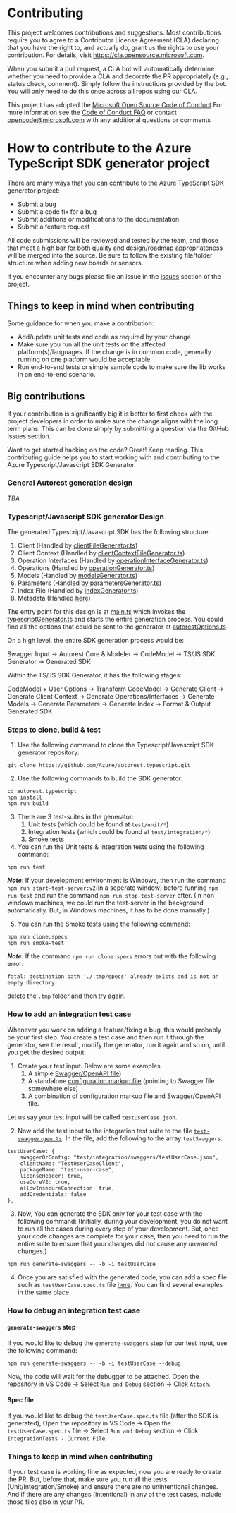 # Contributing

This project welcomes contributions and suggestions. Most contributions require you to agree to a Contributor License Agreement (CLA) declaring that you have the right to, and actually do, grant us the rights to use your contribution. For details, visit https://cla.opensource.microsoft.com.

When you submit a pull request, a CLA bot will automatically determine whether you need to provide a CLA and decorate the PR appropriately (e.g., status check, comment). Simply follow the instructions provided by the bot. You will only need to do this once across all repos using our CLA.

This project has adopted the [Microsoft Open Source Code of Conduct](https://opensource.microsoft.com/codeofconduct/).For more information see the [Code of Conduct FAQ](https://opensource.microsoft.com/codeofconduct/faq/) or contact [opencode@microsoft.com](mailto:opencode@microsoft.com) with any additional questions or comments

# How to contribute to the Azure TypeScript SDK generator project

There are many ways that you can contribute to the Azure TypeScript SDK generator project:

- Submit a bug
- Submit a code fix for a bug
- Submit additions or modifications to the documentation
- Submit a feature request

All code submissions will be reviewed and tested by the team, and those that meet a high bar for both quality and design/roadmap appropriateness will be merged into the source. Be sure to follow the existing file/folder structure when adding new boards or sensors.

If you encounter any bugs please file an issue in the [Issues](https://github.com/Azure/autorest.typescript/issues) section of the project.

## Things to keep in mind when contributing

Some guidance for when you make a contribution:

- Add/update unit tests and code as required by your change
- Make sure you run all the unit tests on the affected platform(s)/languages. If the change is in common code, generally running on one platform would be acceptable.
- Run end-to-end tests or simple sample code to make sure the lib works in an end-to-end scenario.

## Big contributions

If your contribution is significantly big it is better to first check with the project developers in order to make sure the change aligns with the long term plans. This can be done simply by submitting a question via the GitHub Issues section.

Want to get started hacking on the code? Great! Keep reading. This contributing guide helps you to start working with and contributing to the Azure Typescript/Javascript SDK Generator.

### General Autorest generation design

_TBA_

### Typescript/Javascript SDK generator Design

The generated Typescript/Javascript SDK has the following structure:

1. Client (Handled by [clientFileGenerator.ts](./src/generators/clientFileGenerator.ts))
2. Client Context (Handled by [clientContextFileGenerator.ts](./src/generators/clientContextFileGenerator.ts))
3. Operation Interfaces (Handled by [operationInterfaceGenerator.ts](./src/generators/operationInterfaceGenerator.ts))
4. Operations (Handled by [operationGenerator.ts](./src/generators/operationGenerator.ts))
5. Models (Handled by [modelsGenerator.ts](./src/generators/modelsGenerator.ts))
6. Parameters (Handled by [parametersGenerator.ts](./src/generators/parametersGenerator.ts))
7. Index File (Handled by [indexGenerator.ts](./src/generators/indexGenerator.ts))
8. Metadata (Handled [here](./src/generators/static))

The entry point for this design is at [main.ts](./src/main.ts) which invokes the [typescriptGenerator.ts](./src/typescriptGenerator.ts) and starts the entire generation process. You could find all the options that could be sent to the generator at [autorestOptions.ts](./src/utils/autorestOptions.ts)

On a high level, the entire SDK generation process would be:

Swagger Input -> Autorest Core & Modeler -> CodeModel -> TS/JS SDK Generator -> Generated SDK

Within the TS/JS SDK Generator, it has the following stages:

CodeModel + User Options -> Transform CodeModel -> Generate Client -> Generate Client Context -> Generate Operations/Interfaces -> Generate Models -> Generate Parameters -> Generate Index -> Format & Output Generated SDK

### Steps to clone, build & test

1. Use the following command to clone the Typescript/Javascript SDK generator repository:

```
git clone https://github.com/Azure/autorest.typescript.git
```

2. Use the following commands to build the SDK generator:

```
cd autorest.typescript
npm install
npm run build
```

3. There are 3 test-suites in the generator:
   1. Unit tests (which could be found at `test/unit/*`)
   2. Integration tests (which could be found at `test/integration/*`)
   3. Smoke tests
4. You can run the Unit tests & Integration tests using the following command:

```
npm run test
```

**_Note_**: If your development environment is Windows, then run the command `npm run start-test-server:v2`(in a seperate window) before running `npm run test` and run the command `npm run stop-test-server` after. (In non windows machines, we could run the test-server in the background automatically. But, in Windows machines, it has to be done manually.)

5. You can run the Smoke tests using the following command:

```
npm run clone:specs
npm run smoke-test
```

**_Note_**: If the command `npm run clone:specs` errors out with the following error:

```
fatal: destination path './.tmp/specs' already exists and is not an empty directory.
```

delete the `.tmp` folder and then try again.

### How to add an integration test case

Whenever you work on adding a feature/fixing a bug, this would probably be your first step. You create a test case and then run it through the generator, see the result, modify the generator, run it again and so on, until you get the desired output.

1. Create your test input. Below are some examples
   1. A simple [Swagger/OpenAPI file](./test/integration/swaggers/license-header.json))
   2. A standalone [configuration markup file](./test/integration/swaggers/bodyComplex.md) (pointing to Swagger file somewhere else)
   3. A combination of configuration markup file and Swagger/OpenAPI file.

Let us say your test input will be called `testUserCase.json`.

2. Now add the test input to the integration test suite to the file [`test-swagger-gen.ts`](./test/utils/test-swagger-gen.ts). In the file, add the following to the array `testSwaggers`:

```
testUserCase: {
    swaggerOrConfig: "test/integration/swaggers/testUserCase.json",
    clientName: "TestUserCaseClient",
    packageName: "test-user-case",
    licenseHeader: true,
    useCoreV2: true,
    allowInsecureConnection: true,
    addCredentials: false
},
```

3. Now, You can generate the SDK only for your test case with the following command: (Initially, during your development, you do not want to run all the cases during every step of your development. But, once your code changes are complete for your case, then you need to run the entire suite to ensure that your changes did not cause any unwanted changes.)

```
npm run generate-swaggers -- -b -i testUserCase
```

4. Once you are satisfied with the generated code, you can add a spec file such as `testUserCase.spec.ts` file [here](./test/integration). You can find several examples in the same place.

### How to debug an integration test case

#### `generate-swaggers` step

If you would like to debug the `generate-swaggers` step for our test input, use the following command:

```
npm run generate-swaggers -- -b -i testUserCase --debug
```

Now, the code will wait for the debugger to be attached. Open the repository in VS Code -> Select `Run and Debug` section -> Click `Attach`.

#### Spec file

If you would like to debug the `testUserCase.spec.ts` file (after the SDK is generated), Open the repository in VS Code -> Open the `testUserCase.spec.ts` file -> Select `Run and Debug` section -> Click `IntegrationTests - Current File`.

### Things to keep in mind when contributing

If your test case is working fine as expected, now you are ready to create the PR. But, before that, make sure you run all the tests (Unit/Integration/Smoke) and ensure there are no unintentional changes. And if there are any changes (intentional) in any of the test cases, include those files also in your PR.
